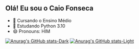 ## Olá! Eu sou o Caio Fonseca

- 🔭 Cursando o Ensino Médio
- 🌱 Estudando Python 3.10
- 😄 Pronouns: HIM

[![Anurag's GitHub stats-Dark](https://github-readme-stats.vercel.app/api?username=CaioPeixinhoFonseca&show_icons=true&theme=dark#gh-dark-mode-only)](https://github.com/anuraghazra/github-readme-stats#gh-dark-mode-only)
[![Anurag's GitHub stats-Light](https://github-readme-stats.vercel.app/api?username=CaioPeixinhoFonseca&show_icons=true&theme=default#gh-light-mode-only)](https://github.com/anuraghazra/github-readme-stats#gh-light-mode-only)

